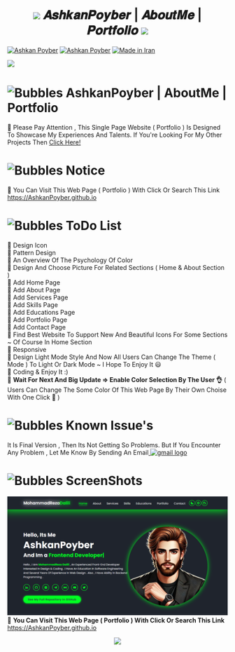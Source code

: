 <h1 align="center">
      <img src="https://emoji.discord.st/emojis/768b108d-274f-4f44-a634-8477b16efce7.gif" width="25">
    𝑨𝒔𝒉𝒌𝒂𝒏𝑷𝒐𝒚𝒃𝒆𝒓 | 𝑨𝒃𝒐𝒖𝒕𝑴𝒆 | 𝑷𝒐𝒓𝒕𝒇𝒐𝒍𝒊𝒐
      <img src="https://emoji.discord.st/emojis/768b108d-274f-4f44-a634-8477b16efce7.gif" width="25">
</h1>

[![Ashkan Poyber](https://img.shields.io/badge/Ashkan-Poyber-e4181c.svg?labelColor=0000ff)](#)
[![Ashkan Poyber](https://img.shields.io/badge/Official-Project-e4181c.svg?labelColor=0000ff)](#)
[![Made in Iran](https://img.shields.io/badge/made_in-iran-ffd700.svg?labelColor=0057b7)](https://github.com/AshkanPoyber)

<img src="https://user-images.githubusercontent.com/73097560/115834477-dbab4500-a447-11eb-908a-139a6edaec5c.gif">

# <img src="https://raw.githubusercontent.com/Tarikul-Islam-Anik/Animated-Fluent-Emojis/master/Emojis/Symbols/Bubbles.png" alt="Bubbles" width="40" height="40" /> AshkanPoyber | AboutMe | Portfolio
🛑 Please Pay Attention , This Single Page Website ( Portfolio ) Is Designed To Showcase My Experiences And Talents. If You're Looking For My Other Projects Then [Click Here!](https://github.com/AshkanPoyber?tab=repositories)


# <img src="https://raw.githubusercontent.com/Tarikul-Islam-Anik/Animated-Fluent-Emojis/master/Emojis/Symbols/Bubbles.png" alt="Bubbles" width="40" height="40" /> Notice 
🎊 You Can Visit This Web Page ( Portfolio ) With Click Or Search This Link 
https://AshkanPoyber.github.io

# <img src="https://raw.githubusercontent.com/Tarikul-Islam-Anik/Animated-Fluent-Emojis/master/Emojis/Symbols/Bubbles.png" alt="Bubbles" width="40" height="40" /> ToDo List
💢 Design Icon
<br>
💢 Pattern Design
<br>
💢 An Overview Of The Psychology Of Color
<br>
💢 Design And Choose Picture For Related Sections ( Home & About Section )
<br>
💢 Add Home Page
<br>
💢 Add About Page
<br>
💢 Add Services Page
<br>
💢 Add Skills Page
<br>
💢 Add Educations Page
<br>
💢 Add Portfolio Page
<br>
💢 Add Contact Page
<br>
💢 Find Best Website To Support New And Beautiful Icons For Some Sections ~ Of Course In Home Section
<br>
💢 Responsive
<br>
💢 Design Light Mode Style And Now All Users Can Change The Theme ( Mode ) To Light Or Dark Mode ~ I Hope To Enjoy It 😃
<br>
💢 Coding & Enjoy It :)
<br>
💢 **Wait For Next And Big Update => Enable Color Selection By The User 👌** ( Users Can Change The Some Color Of This Web Page By Their Own Choise With One Click 🧐 )


# <img src="https://raw.githubusercontent.com/Tarikul-Islam-Anik/Animated-Fluent-Emojis/master/Emojis/Symbols/Bubbles.png" alt="Bubbles" width="40" height="40" /> Known Issue's
 It Is Final Version , Then Its Not Getting So Problems. But If You Encounter Any Problem , Let Me Know By Sending An Email<a href = "mailto:AshkanDalili1381@gmail.com"> <img src="https://skillicons.dev/icons?i=gmail" height="40" width="60" alt="gmail logo"></a>

# <img src="https://raw.githubusercontent.com/Tarikul-Islam-Anik/Animated-Fluent-Emojis/master/Emojis/Symbols/Bubbles.png" alt="Bubbles" width="40" height="40" /> ScreenShots
![Screenshot](Screenshots/screenshot.png)
🎊 **You Can Visit This Web Page ( Portfolio ) With Click Or Search This Link** https://AshkanPoyber.github.io




<p align="center">
  <img src="https://capsule-render.vercel.app/api?type=waving&color=fd0006&height=65&section=footer"/>
</p>

